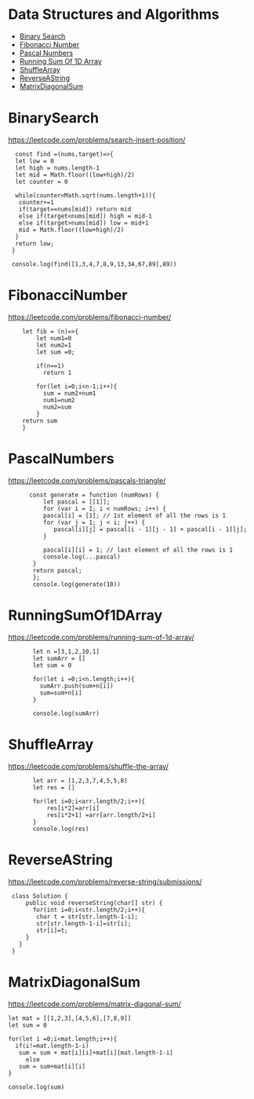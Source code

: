 # Data Structures and Algorithms

- [Binary Search](#BinarySearch)
- [Fibonacci Number](#FibonacciNumber)
- [Pascal Numbers](#PascalNumbers)
- [Running Sum Of 1D Array](#RunningSumOf1DArray)
- [ShuffleArray](#ShuffleArray)
- [ReverseAString](#ReverseAString)
- [MatrixDiagonalSum](#MatrixDiagonalSum) 

# BinarySearch 

https://leetcode.com/problems/search-insert-position/

      const find =(nums,target)=>{
      let low = 0
      let high = nums.length-1
      let mid = Math.floor((low+high)/2)
      let counter = 0 

      while(counter<Math.sqrt(nums.length+1)){
       counter+=1
       if(target==nums[mid]) return mid
       else if(target<nums[mid]) high = mid-1
       else if(target>nums[mid]) low = mid+1
       mid = Math.floor((low+high)/2)
      }
      return low;
     }

     console.log(find([1,3,4,7,8,9,13,34,67,89],89))
     
# FibonacciNumber

https://leetcode.com/problems/fibonacci-number/

        let fib = (n)=>{
            let num1=0
            let num2=1
            let sum =0;

            if(n==1)
              return 1

            for(let i=0;i<n-1;i++){
              sum = num2+num1
              num1=num2
              num2=sum   
            }
        return sum
        }
   
 # PascalNumbers
 
 https://leetcode.com/problems/pascals-triangle/

          const generate = function (numRows) {
              let pascal = [[1]];
              for (var i = 1; i < numRows; i++) {
              pascal[i] = [1]; // 1st element of all the rows is 1
              for (var j = 1; j < i; j++) {
                 pascal[i][j] = pascal[i - 1][j - 1] + pascal[i - 1][j];
              }

              pascal[i][i] = 1; // last element of all the rows is 1
              console.log(...pascal)  
           }
           return pascal;
           };
           console.log(generate(10))

# RunningSumOf1DArray

https://leetcode.com/problems/running-sum-of-1d-array/

           let n =[3,1,2,10,1]
           let sumArr = []
           let sum = 0

           for(let i =0;i<n.length;i++){
             sumArr.push(sum+n[i])
             sum=sum+n[i] 
           }

           console.log(sumArr)

# ShuffleArray

https://leetcode.com/problems/shuffle-the-array/

           let arr = [1,2,3,7,4,5,5,8]
           let res = []

           for(let i=0;i<arr.length/2;i++){ 
               res[i*2]=arr[i]
               res[i*2+1] =arr[arr.length/2+i]
           }
           console.log(res)

# ReverseAString

https://leetcode.com/problems/reverse-string/submissions/

     class Solution {
         public void reverseString(char[] str) {
           for(int i=0;i<str.length/2;i++){
            char t = str[str.length-1-i];
            str[str.length-1-i]=str[i];
            str[i]=t;
         }
       }
     }

# MatrixDiagonalSum

https://leetcode.com/problems/matrix-diagonal-sum/

    let mat = [[1,2,3],[4,5,6],[7,8,9]]
    let sum = 0

    for(let i =0;i<mat.length;i++){
      if(i!=mat.length-1-i)
       sum = sum + mat[i][i]+mat[i][mat.length-1-i]
         else 
       sum = sum+mat[i][i]
    }

    console.log(sum)
